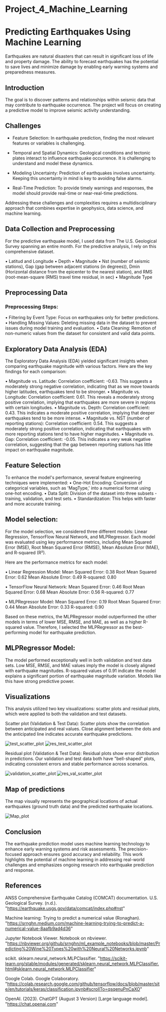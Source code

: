 # Project_4_Machine_Learning

# Predicting Earthquakes Using Machine Learning

Earthquakes are natural disasters that can result in significant loss of life and property damage. The ability to forecast earthquakes has the potential to save lives and minimize damage by enabling early warning systems and preparedness measures.

## Introduction
The goal is to discover patterns and relationships within seismic data that may contribute to earthquake occurrence. The project will focus on creating a predictive model to improve seismic activity understanding.

## Challenges
- Feature Selection:  In earthquake prediction, finding the most relevant features or variables is challenging.

- Temporal and Spatial Dynamics: Geological conditions and tectonic plates interact to influence earthquake occurrence. It is challenging to understand and model these dynamics.

- Modeling Uncertainty: Prediction of earthquakes involves uncertainty. Keeping this uncertainty in mind is key to avoiding false alarms.

- Real-Time Prediction: To provide timely warnings and responses, the model should provide real-time or near-real-time predictions.

Addressing these challenges and complexities requires a multidisciplinary approach that combines expertise in geophysics, data science, and machine learning.

## Data Collection and Preprocessing
For the predictive earthquake model, I used data from The U.S. Geological Survey spanning an entire month. For the predictive analysis, I rely on this comprehensive dataset.

•	Latitud and Longitude 
•	Depth 
•	Magnitude
•	Nst (number of seismic stations), Gap (gap between adjacent stations (in degrees)), Dmin (Horizontal distance from the epicenter to the nearest station), and RMS (root-mean-square (RMS) travel time residual, in sec)
•	Magnitude Type


## Preprocessing Data
### Preprocessing Steps:
•	Filtering by Event Type: Focus on earthquakes only for better predictions.
•	Handling Missing Values: Deleting missing data in the dataset to prevent issues during model training and evaluation.
•	Data Cleaning:  Remotion of non-numeric values from the dataset for consistent and valid data points.

## Exploratory Data Analysis (EDA)
The Exploratory Data Analysis (EDA) yielded significant insights when comparing earthquake magnitude with various factors. Here are the key findings for each comparison:

•	Magnitude vs. Latitude: 
Correlation coefficient: -0.63. 
This suggests a moderately strong negative correlation, indicating that as we move towards higher latitudes, earthquakes tend to be stronger.
•	Magnitude vs. Longitude: 
Correlation coefficient: 0.61. 
This reveals a moderately strong positive correlation, implying that earthquakes are more severe in regions with certain longitudes.
•	Magnitude vs. Depth: 
Correlation coefficient: 0.43. 
This indicates a moderate positive correlation, implying     that deeper earthquakes tend to be more intense.
•	Magnitude vs. NST (number of reporting stations):
Correlation coefficient: 0.54. 
This suggests a moderately strong positive correlation, indicating that earthquakes with more reporting stations tend to have higher magnitudes.
•	Magnitude vs. Gap: 
Correlation coefficient: -0.05. 
This indicates a very weak negative correlation, suggesting that the gap between reporting stations has little impact on earthquake magnitude.

## Feature Selection
To enhance the model's performance, several feature engineering techniques were implemented:
•	One-Hot Encoding: Conversion of categorical variables, such as 'MagType,' into a numerical format using one-hot encoding. 
•	Data Split: Division of the dataset into three subsets - training, validation, and test sets.
•	Standardization: This helps with faster and more accurate training.

## Model selection:

For the model selection, we considered three different models: Linear Regression, TensorFlow Neural Network, and MLPRegressor. Each model was evaluated using key performance metrics, including Mean Squared Error (MSE), Root Mean Squared Error (RMSE), Mean Absolute Error (MAE), and R-squared (R²).

Here are the performance metrics for each model:

•	Linear Regression Model:
Mean Squared Error: 0.38
Root Mean Squared Error: 0.62
Mean Absolute Error: 0.49
R-squared: 0.80

•	TensorFlow Neural Network:
Mean Squared Error: 0.46
Root Mean Squared Error: 0.68
Mean Absolute Error: 0.56
R-squared: 0.77

•	MLPRegressor Model:
Mean Squared Error: 0.19
Root Mean Squared Error: 0.44
Mean Absolute Error: 0.33
R-squared: 0.90

Based on these metrics, the MLPRegressor model outperformed the other models in terms of lower MSE, RMSE, and MAE, as well as a higher R-squared value. Therefore, I selected the MLPRegressor as the best-performing model for earthquake prediction.

## MLPRegressor Model:
The model performed exceptionally well in both validation and test data sets. Low MSE, RMSE, and MAE values imply the model is closely aligned with earthquake magnitudes. R-squared values of 0.91 indicate the model explains a significant portion of earthquake magnitude variation. Models like this have strong predictive power.

## Visualizations
This analysis utilized two key visualizations: scatter plots and residual plots, which were applied to both the validation and test datasets.

Scatter plot (Validation & Test Data):
Scatter plots show the correlation between anticipated and real values. Close alignment between the dots and the anticipated line indicates accurate earthquake predictions.

![test_scatter_plot](https://github.com/odwct/Project_4_Machine_Learning/assets/126130532/87a14268-b0c8-4034-a0c3-f2368590f14d)
![res_test_scatter_plot](https://github.com/odwct/Project_4_Machine_Learning/assets/126130532/3e008c15-0527-4a52-bade-5e76adefba9f)

Residual plot (Validation & Test Data):
Residual plots show error distribution in predictions. Our validation and test data both have "bell-shaped" plots, indicating consistent errors and stable performance across scenarios.

![validation_scatter_plot](https://github.com/odwct/Project_4_Machine_Learning/assets/126130532/0a96e3b1-28f0-4a2c-823a-13f9b147077c)
![res_val_scatter_plot](https://github.com/odwct/Project_4_Machine_Learning/assets/126130532/2489362f-ff4d-4ba2-b478-ae5e1188ad4a)

## Map of predictions
The map visually represents the geographical locations of actual earthquakes (ground truth data) and the predicted earthquake locations.

![Map_plot](https://github.com/odwct/Project_4_Machine_Learning/assets/126130532/690e749c-abe6-4d7f-a178-84599d267fba)

## Conclusion
The earthquake prediction model uses machine learning technology to enhance early warning systems and risk assessments. The precision-focused approach ensures good accuracy and reliability. This work highlights the potential of machine learning in addressing real-world challenges and emphasizes ongoing research into earthquake prediction and response.

## References

ANSS Comprehensive Earthquake Catalog (COMCAT) documentation. U.S. Geological Survey. (n.d.). "https://earthquake.usgs.gov/data/comcat/index.php#nst"

Machine learning: Trying to predict a numerical value (Ronaghan). "https://srnghn.medium.com/machine-learning-trying-to-predict-a-numerical-value-8aafb9ad4d36"

Jupyter Notebook Viewer. Notebook on nbviewer. "https://nbviewer.org/github/srnghn/ml_example_notebooks/blob/master/Predicting%20Wine%20Types%20with%20Neural%20Networks.ipynb"

scikit. sklearn.neural_network.MLPClassifier. "https://scikit-learn.org/stable/modules/generated/sklearn.neural_network.MLPClassifier.html#sklearn.neural_network.MLPClassifier"


Google Colab. Google Colaboratory. "https://colab.research.google.com/github/tensorflow/docs/blob/master/site/en/tutorials/keras/classification.ipynb#scrollTo=qsqenuPnCaXO"

OpenAI. (2023). ChatGPT (August 3 Version) [Large language model]. "https://chat.openai.com"




